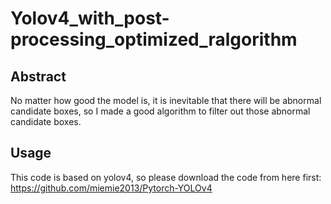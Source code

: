 # Yolov4_with_post-processing_optimized_ralgorithm

## Abstract
No matter how good the model is, it is inevitable that there will be abnormal candidate boxes, so I made a good algorithm to filter out those abnormal candidate boxes.

## Usage
This code is based on yolov4, so please download the code from here first: https://github.com/miemie2013/Pytorch-YOLOv4
